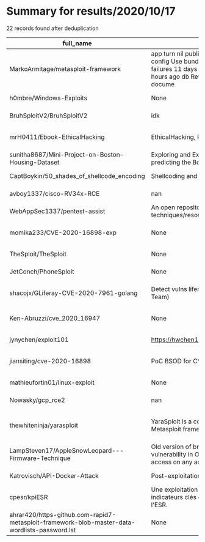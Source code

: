 
# Summary for results/2020/10/17
    
22 records found after deduplication

| full_name | description | html_url | matched_list | matched_count | pushed_at | size | stargazers_count | language | forks_count | vul_ids |
|-----------------------------------------------------------------------------------------------|-----------------------------------------------------------------------------------------------------------------------------------------------------------------------------------------------------------------------------------------------------------------|------------------------------------------------------------------------------------------------------------------|-----------------------------------------------|-----------------|---------------------------|--------|--------------------|------------|---------------|--------------------|
| MarkoArmitage/metasploit-framework | app 	turn nil publics and privates into blanks 	3 months ago 	config 	Use bundler/setup for more graceful bundler related failures 	11 days ago 	data 	Add token fiddling from nishang 	12 hours ago 	db 	Revert "Diff triggering comment" 	12 days ago 	docume | https://github.com/MarkoArmitage/metasploit-framework | ['cve-2', 'metasploit module OR payload'] | 2 | 2020-10-17 18:11:01+00:00 | 112 | 3 | | 4 | ['CVE-2014-6332'] |
| h0mbre/Windows-Exploits | None | https://github.com/h0mbre/Windows-Exploits | ['exploit'] | 1 | 2020-10-17 14:09:36+00:00 | 117 | 48 | C++ | 25 | [] |
| BruhSploitV2/BruhSploitV2 | idk | https://github.com/BruhSploitV2/BruhSploitV2 | ['sploit'] | 1 | 2020-10-17 19:54:57+00:00 | 7442 | 0 | nan | 0 | [] |
| mrH0411/Ebook-EthicalHacking | EthicalHacking, Python, Nmap, Metasploit | https://github.com/mrH0411/Ebook-EthicalHacking | ['metasploit module OR payload'] | 1 | 2020-10-17 19:36:59+00:00 | 339223 | 2 | | 1 | [] |
| sunitha8687/Mini-Project-on-Boston-Housing-Dataset | Exploring and Exploiting the Randomforest Algorithm on predicting the Boston housing price. | https://github.com/sunitha8687/Mini-Project-on-Boston-Housing-Dataset | ['exploit'] | 1 | 2020-10-17 17:54:18+00:00 | 1092 | 0 | R | 0 | [] |
| CaptBoykin/50_shades_of_shellcode_encoding | Shellcoding and shellcode encoding/encryption topics | https://github.com/CaptBoykin/50_shades_of_shellcode_encoding | ['shellcode'] | 1 | 2020-10-17 17:41:09+00:00 | 11905 | 0 | | 0 | [] |
| avboy1337/cisco-RV34x-RCE | nan | https://github.com/avboy1337/cisco-RV34x-RCE | ['rce'] | 1 | 2020-10-17 08:30:44+00:00 | 7 | 0 | | 1 | [] |
| WebAppSec1337/pentest-assist | An open repository for web exploitation related techniques/resources and much more! | https://github.com/WebAppSec1337/pentest-assist | ['exploit'] | 1 | 2020-10-17 16:43:15+00:00 | 46 | 0 | Shell | 3 | [] |
| momika233/CVE-2020-16898-exp | None | https://github.com/momika233/CVE-2020-16898-exp | ['cve-2'] | 1 | 2020-10-17 13:52:38+00:00 | 1 | 15 | Python | 8 | ['CVE-2020-16898'] |
| TheSploit/TheSploit | None | https://github.com/TheSploit/TheSploit | ['sploit'] | 1 | 2020-10-17 12:57:27+00:00 | 2 | 0 | nan | 1 | [] |
| JetConch/PhoneSploit | None | https://github.com/JetConch/PhoneSploit | ['sploit'] | 1 | 2020-10-17 09:48:25+00:00 | 0 | 0 | nan | 0 | [] |
| shacojx/GLiferay-CVE-2020-7961-golang | Detect vulns liferay CVE-2020-7961 by Nattroc (EOG Team) | https://github.com/shacojx/GLiferay-CVE-2020-7961-golang | ['cve-2'] | 1 | 2020-10-17 08:34:49+00:00 | 2 | 2 | Go | 1 | ['CVE-2020-7961'] |
| Ken-Abruzzi/cve_2020_16947 | None | https://github.com/Ken-Abruzzi/cve_2020_16947 | ['cve-2'] | 1 | 2020-10-17 08:14:50+00:00 | 2 | 0 | | 0 | ['CVE-2020-16947'] |
| jynychen/exploit101 | https://hwchen18546.wordpress.com/category/security/rop/ | https://github.com/jynychen/exploit101 | ['exploit'] | 1 | 2020-10-17 06:03:57+00:00 | 10 | 0 | C | 0 | [] |
| jiansiting/cve-2020-16898 | PoC BSOD for CVE-2020-16898 | https://github.com/jiansiting/cve-2020-16898 | ['cve poc', 'cve-2'] | 2 | 2020-10-17 04:32:19+00:00 | 1 | 6 | Python | 4 | ['CVE-2020-16898'] |
| mathieufortin01/linux-exploit | None | https://github.com/mathieufortin01/linux-exploit | ['exploit'] | 1 | 2020-10-17 01:58:08+00:00 | 97 | 0 | | 0 | [] |
| Nowasky/gcp_rce2 | nan | https://github.com/Nowasky/gcp_rce2 | ['rce'] | 1 | 2020-10-17 17:19:34+00:00 | 7 | 0 | HTML | 0 | [] |
| thewhiteninja/yarasploit | YaraSploit is a collection of Yara rules generated from Metasploit framework shellcodes. | https://github.com/thewhiteninja/yarasploit | ['metasploit module OR payload', 'shellcode'] | 2 | 2020-10-17 07:11:36+00:00 | 416 | 24 | YARA | 3 | [] |
| LampSteven17/AppleSnowLeopard---Firmware-Technique | Old version of brute forcing program used to exploit a vulnerability in OSX 10.6 Snow Leopard to gain admin access on any account. | https://github.com/LampSteven17/AppleSnowLeopard---Firmware-Technique | ['exploit'] | 1 | 2020-10-17 15:35:45+00:00 | 4 | 0 | Python | 0 | [] |
| Katrovisch/API-Docker-Attack | Post-exploitation using exposed Docker API (docker.sock) | https://github.com/Katrovisch/API-Docker-Attack | ['exploit'] | 1 | 2020-10-17 13:53:16+00:00 | 5 | 2 | Python | 0 | [] |
| cpesr/kpiESR | Une exploitation des open #DataESR pour concevoir des indicateurs clés de performances pour les établissements de l'ESR. | https://github.com/cpesr/kpiESR | ['exploit'] | 1 | 2020-10-17 13:10:08+00:00 | 18590 | 0 | R | 1 | [] |
| ahrar420/https-github.com-rapid7-metasploit-framework-blob-master-data-wordlists-password.lst | None | https://github.com/ahrar420/https-github.com-rapid7-metasploit-framework-blob-master-data-wordlists-password.lst | ['metasploit module OR payload'] | 1 | 2020-10-17 21:33:27+00:00 | 15 | 0 | | 0 | [] |
